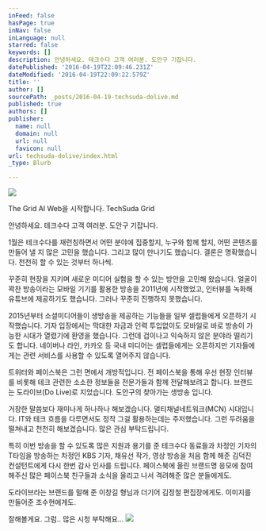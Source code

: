 ```yaml
---
inFeed: false
hasPage: true
inNav: false
inLanguage: null
starred: false
keywords: []
description: 안녕하세요. 테크수다 고객 여러분. 도안구 기잡니다.
datePublished: '2016-04-19T22:09:46.231Z'
dateModified: '2016-04-19T22:09:22.579Z'
title: ''
author: []
sourcePath: _posts/2016-04-19-techsuda-dolive.md
published: true
authors: []
publisher:
  name: null
  domain: null
  url: null
  favicon: null
url: techsuda-dolive/index.html
_type: Blurb

---
```

![](https://the-grid-user-content.s3-us-west-2.amazonaws.com/98792155-eccd-4552-b41c-186b50d6b77d.jpg)

The Grid AI Web을 시작합니다. TechSuda Grid

안녕하세요. 테크수다 고객 여러분. 도안구 기잡니다.

1월은 테크수다를 재런칭하면서 어떤 분야에 집중할지, 누구와 함께 할지, 어떤 콘텐츠를 만들어 낼 지 많은 고민을 했습니다. 그리고 많이 만나기도 했습니다. 결론은 명확했습니다. 천천히 할 수 있는 것부터 하나씩.

꾸준히 현장을 지키며 새로운 미디어 실험을 할 수 있는 방안을 고민해 왔습니다. 얼굴이 꽉찬 방송이라는 모바일 기기를 활용한 방송을 2011년에 시작했었고, 인터뷰를 녹화해 유튜브에 제공하기도 했습니다. 그러나 꾸준히 진행하지 못했습니다.

2015년부터 소셜미디어들이 생방송을 제공하는 기능들을 일부 셀럽들에게 오픈하기 시작했습니다. 기자 입장에서는 막대한 자금과 인력 투입없이도 모바일로 바로 방송이 가능한 시대가 열렸기에 환영을 했습니다. 그런데 겁이나고 익숙하지 않은 분야라 떨리기도 합니다. 네이버나 라인, 카카오 등 국내 미디어는 셀럽들에게는 오픈하지만 기자들에게는 관련 서비스를 사용할 수 있도록 열어주지 않습니다.

트위터와 페이스북은 그런 면에서 개방적입니다. 전 페이스북을 통해 우선 현장 인터뷰를 비롯해 테크 관련한 소소한 정보들을 전문가들과 함께 전달해보려고 합니다. 브랜드는 도라이브(Do Live)로 지었습니다. 도안구의 찾아가는 생방송 입니다.

거창한 말씀보다 재미나게 하나하나 해보겠습니다. 멀티채널네트워크(MCN) 시대입니다. IT와 테크 흐름을 다루면서도 정작 그걸 활용하는데는 주저했습니다. 그런 두려움을 떨쳐내고 천천히 해보겠습니다. 많은 관심 부탁드립니다.

특히 이번 방송을 할 수 있도록 많은 지원과 용기를 준 테크수다 동료들과 차정인 기자의 T타임을 방송하는 차정인 KBS 기자, 채유선 작가, 영상 방송을 처음 함께 해준 김덕진 컨설턴트에게 다시 한번 감사 인사를 드립니다. 페이스북에 올린 브랜드명 응모에 참여해주신 많은 페이스북 친구들과 소식을 올리고 나서 격려해준 많은 분들에게도.

도라이브라는 브랜드를 말해 준 이창길 형님과 더기어 김정철 편집장에게도. 이미지를 만들어준 조수현에게도.

잘해볼게요. 그럼.. 많은 시청 부탁해요...
![](https://the-grid-user-content.s3-us-west-2.amazonaws.com/2cc76ffe-de5f-413d-8d37-2bd6fc9182f5.jpg)